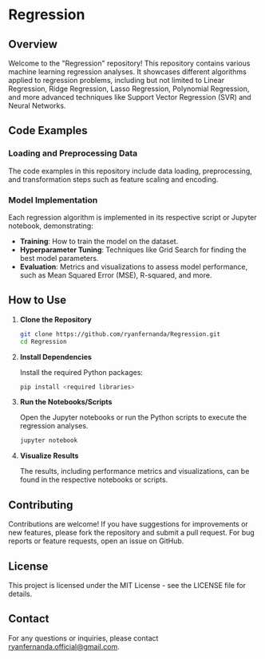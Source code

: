 # Regression

## Overview

Welcome to the "Regression" repository! This repository contains various machine learning regression analyses. It showcases different algorithms applied to regression problems, including but not limited to Linear Regression, Ridge Regression, Lasso Regression, Polynomial Regression, and more advanced techniques like Support Vector Regression (SVR) and Neural Networks.

## Code Examples

### Loading and Preprocessing Data

The code examples in this repository include data loading, preprocessing, and transformation steps such as feature scaling and encoding.

### Model Implementation

Each regression algorithm is implemented in its respective script or Jupyter notebook, demonstrating:

- **Training**: How to train the model on the dataset.
- **Hyperparameter Tuning**: Techniques like Grid Search for finding the best model parameters.
- **Evaluation**: Metrics and visualizations to assess model performance, such as Mean Squared Error (MSE), R-squared, and more.

## How to Use

1. **Clone the Repository**

     ```bash
     git clone https://github.com/ryanfernanda/Regression.git
     cd Regression

2. **Install Dependencies**

    Install the required Python packages:

    ```bash
    pip install <required libraries>

3. **Run the Notebooks/Scripts**

    Open the Jupyter notebooks or run the Python scripts to execute the regression analyses.

    ```bash
    jupyter notebook

4. **Visualize Results**

    The results, including performance metrics and visualizations, can be found in the respective notebooks or scripts.

## Contributing

Contributions are welcome! If you have suggestions for improvements or new features, please fork the repository and submit a pull request. For bug reports or feature requests, open an issue on GitHub.

## License

This project is licensed under the MIT License - see the LICENSE file for details.

## Contact

For any questions or inquiries, please contact ryanfernanda.official@gmail.com.
